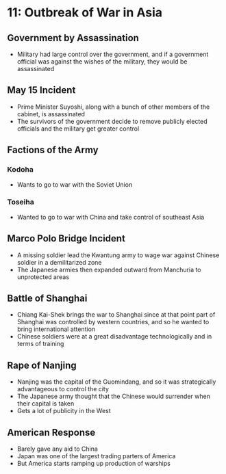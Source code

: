 # 11: Outbreak of War in Asia
## Government by Assassination
* Military had large control over the government, and if a government official was against the wishes of the military, they would be assassinated

## May 15 Incident
* Prime Minister Suyoshi, along with a bunch of other members of the cabinet, is assassinated
* The survivors of the government decide to remove publicly elected officials and the military get greater control

## Factions of the Army
### Kodoha
* Wants to go to war with the Soviet Union
### Toseiha
* Wanted to go to war with China and take control of southeast Asia

## Marco Polo Bridge Incident
* A missing soldier lead the Kwantung army to wage war against Chinese soldier in a demilitarized zone
* The Japanese armies then expanded outward from Manchuria to unprotected areas 

## Battle of Shanghai
* Chiang Kai-Shek brings the war to Shanghai since at that point part of Shanghai was controlled by western countries, and so he wanted to bring international attention
* Chinese soldiers were at a great disadvantage technologically and in terms of training

## Rape of Nanjing
* Nanjing was the capital of the Guomindang, and so it was strategically advantageous to control the city
* The Japanese army thought that the Chinese would surrender when their capital is taken
* Gets a lot of publicity in the West

## American Response
* Barely gave any aid to China
* Japan was one of the largest trading parters of America
* But America starts ramping up production of warships

